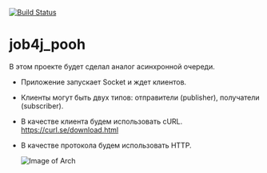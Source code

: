 [![Build Status](https://app.travis-ci.com/SlartiBartFast-art/job4j_pooh.svg?branch=main)](https://app.travis-ci.com/SlartiBartFast-art/job4j_pooh)
# job4j_pooh

В этом проекте будет сделал аналог асинхронной очереди.

- Приложение запускает Socket и ждет клиентов.

- Клиенты могут быть двух типов: отправители (publisher), получатели (subscriber).

- В качестве клиента будем использовать cURL. https://curl.se/download.html

- В качестве протокола будем использовать HTTP.
  

  ![Image of Arch](https://github.com/SlartiBartFast-art/job4j_pooh/tree/main/image)